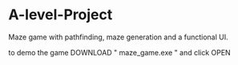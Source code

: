 # A-level-Project
Maze game with pathfinding, maze generation and a functional UI.

to demo the game DOWNLOAD " maze_game.exe " and click OPEN
